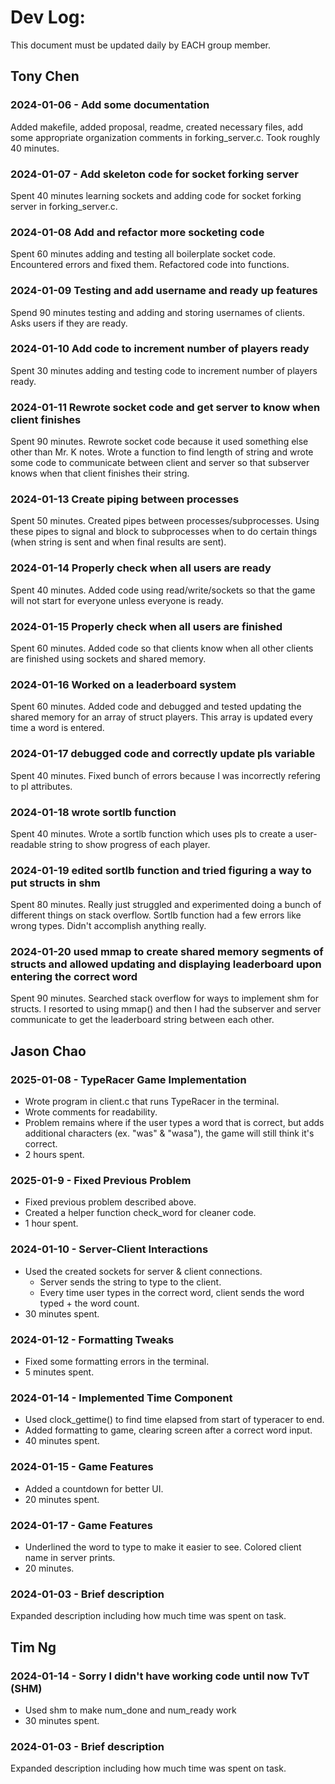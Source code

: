 # Dev Log:

This document must be updated daily by EACH group member.

## Tony Chen

### 2024-01-06 - Add some documentation
Added makefile, added proposal, readme, created necessary files, add some appropriate organization comments in forking_server.c. Took roughly 40 minutes.

### 2024-01-07 - Add skeleton code for socket forking server
Spent 40 minutes learning sockets and adding code for socket forking server in forking_server.c.

### 2024-01-08 Add and refactor more socketing code
Spent 60 minutes adding and testing all boilerplate socket code. Encountered errors and fixed them. Refactored code into functions. 

### 2024-01-09 Testing and add username and ready up features
Spend 90 minutes testing and adding and storing usernames of clients. Asks users if they are ready. 

### 2024-01-10 Add code to increment number of players ready 
Spent 30 minutes adding and testing code to increment number of players ready. 

### 2024-01-11 Rewrote socket code and get server to know when client finishes
Spent 90 minutes. Rewrote socket code because it used something else other than Mr. K notes. Wrote a function to find length of string and wrote some code to communicate between client and server so that subserver knows when that client finishes their string.

### 2024-01-13 Create piping between processes
Spent 50 minutes. Created pipes between processes/subprocesses. Using these pipes to signal and block to subprocesses when to do certain things (when string is sent and when final results are sent). 

### 2024-01-14 Properly check when all users are ready 
Spent 40 minutes. Added code using read/write/sockets so that the game will not start for everyone unless everyone is ready. 

### 2024-01-15 Properly check when all users are finished 
Spent 60 minutes. Added code so that clients know when all other clients are finished using sockets and shared memory. 

### 2024-01-16 Worked on a leaderboard system 
Spent 60 minutes. Added code and debugged and tested updating the shared memory for an array of struct players. This array is updated every time a word is entered. 

### 2024-01-17 debugged code and correctly update pls variable 
Spent 40 minutes. Fixed bunch of errors because I was incorrectly refering to pl attributes. 

### 2024-01-18 wrote sortlb function
Spent 40 minutes. Wrote a sortlb function which uses pls to create a user-readable string to show progress of each player.

### 2024-01-19 edited sortlb function and tried figuring a way to put structs in shm
Spent 80 minutes. Really just struggled and experimented doing a bunch of different things on stack overflow. Sortlb function had a few errors like wrong types. Didn't accomplish anything really. 

### 2024-01-20 used mmap to create shared memory segments of structs and allowed updating and displaying leaderboard upon entering the correct word
Spent 90 minutes. Searched stack overflow for ways to implement shm for structs. I resorted to using mmap() and then I had the subserver and server communicate to get the leaderboard string between each other. 

## Jason Chao

### 2025-01-08 - TypeRacer Game Implementation
* Wrote program in client.c that runs TypeRacer in the terminal.
* Wrote comments for readability.
* Problem remains where if the user types a word that is correct, but adds additional characters (ex. "was" & "wasa"), the game will still think it's correct.
* 2 hours spent.

### 2025-01-9 - Fixed Previous Problem
* Fixed previous problem described above.
* Created a helper function check_word for cleaner code.
* 1 hour spent.

### 2024-01-10 - Server-Client Interactions
* Used the created sockets for server & client connections.
    * Server sends the string to type to the client.
    * Every time user types in the correct word, client sends the word typed + the word count.
* 30 minutes spent.

### 2024-01-12 - Formatting Tweaks
* Fixed some formatting errors in the terminal.
* 5 minutes spent.

### 2024-01-14 - Implemented Time Component
* Used clock_gettime() to find time elapsed from start of typeracer to end.
* Added formatting to game, clearing screen after a correct word input.
* 40 minutes spent.

### 2024-01-15 - Game Features
* Added a countdown for better UI.
* 20 minutes spent.

### 2024-01-17 - Game Features
* Underlined the word to type to make it easier to see. Colored client name in server prints.
* 20 minutes.

### 2024-01-03 - Brief description
Expanded description including how much time was spent on task.

## Tim Ng

### 2024-01-14 - Sorry I didn't have working code until now TvT (SHM)
* Used shm to make num_done and num_ready work
* 30 minutes spent.

### 2024-01-03 - Brief description
Expanded description including how much time was spent on task.
